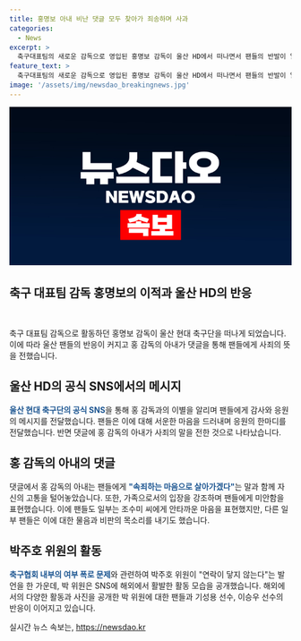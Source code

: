 ```yaml
---
title: 홍명보 아내 비난 댓글 모두 찾아가 죄송하며 사과
categories:
  - News
excerpt: >
  축구대표팀의 새로운 감독으로 영입된 홍명보 감독이 울산 HD에서 떠나면서 팬들의 반발이 일고 있습니다. 그에 대한 홍 감독의 아내 조수미 씨가 SNS를 통해 팬들에게 사죄의 뜻을 전하며 논란이 되고 있습니다. 댓글에서는 팬들의 서운함이 표현되었고, 조수미 씨의 사죄에도 반응이 엇갈리고 있습니다. 한편, 축구협회를 떠난 박주호 위원은 해외에서 즐거운 시간을 보내고 있는 가운데, 기성용 선수와 이승우 선수의 응원이 이어지고 있습니다. (150자)
feature_text: >
  축구대표팀의 새로운 감독으로 영입된 홍명보 감독이 울산 HD에서 떠나면서 팬들의 반발이 일고 있습니다. 그에 대한 홍 감독의 아내 조수미 씨가 SNS를 통해 팬들에게 사죄의 뜻을 전하며 논란이 되고 있습니다. 댓글에서는 팬들의 서운함이 표현되었고, 조수미 씨의 사죄에도 반응이 엇갈리고 있습니다. 한편, 축구협회를 떠난 박주호 위원은 해외에서 즐거운 시간을 보내고 있는 가운데, 기성용 선수와 이승우 선수의 응원이 이어지고 있습니다. (150자)
image: '/assets/img/newsdao_breakingnews.jpg'
---
```


<p><img src="/assets/img/newsdao_breakingnews.jpg" alt="firstkoreanews 속보" /></p>

<h2>축구 대표팀 감독 홍명보의 이적과 울산 HD의 반응</h2>

<p data-ke-size="size16">&nbsp;</p>

<p>축구 대표팀 감독으로 활동하던 홍명보 감독이 울산 현대 축구단을 떠나게 되었습니다. 이에 따라 울산 팬들의 반응이 커지고 홍 감독의 아내가 댓글을 통해 팬들에게 사죄의 뜻을 전했습니다.</p>

<h2 data-ke-size="size26">울산 HD의 공식 SNS에서의 메시지</h2>

<p><b><span style="color: #1a5490;">울산 현대 축구단의 공식 SNS</span></b>을 통해 홍 감독과의 이별을 알리며 팬들에게 감사와 응원의 메시지를 전달했습니다. 팬들은 이에 대해 서운한 마음을 드러내며 응원의 한마디를 전달했습니다. 반면 댓글에 홍 감독의 아내가 사죄의 말을 전한 것으로 나타났습니다.</p>

<h2 data-ke-size="size26">홍 감독의 아내의 댓글</h2>

<p>댓글에서 홍 감독의 아내는 팬들에게 <b><span style="color: #1a5490;">"속죄하는 마음으로 살아가겠다"</span></b>는 말과 함께 자신의 고통을 털어놓았습니다. 또한, 가족으로서의 입장을 강조하며 팬들에게 미안함을 표현했습니다. 이에 팬들도 일부는 조수미 씨에게 안타까운 마음을 표현했지만, 다른 일부 팬들은 이에 대한 물음과 비판의 목소리를 내기도 했습니다.</p>

<h2 data-ke-size="size26">박주호 위원의 활동</h2>

<p><b><span style="color: #1a5490;">축구협회 내부의 여부 폭로 문제</span></b>와 관련하여 박주호 위원이 "연락이 닿지 않는다"는 발언을 한 가운데, 박 위원은 SNS에 해외에서 활발한 활동 모습을 공개했습니다. 해외에서의 다양한 활동과 사진을 공개한 박 위원에 대한 팬들과 기성용 선수, 이승우 선수의 반응이 이어지고 있습니다.</p>
실시간 뉴스 속보는, <a href="https://newsdao.kr" rel="dofollow">https://newsdao.kr</a>


